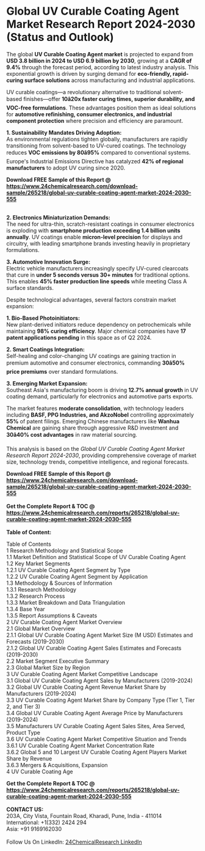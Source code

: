<h1>Global UV Curable Coating Agent Market Research Report 2024-2030 (Status and Outlook)</h1><p>The global <strong>UV Curable Coating Agent market</strong> is projected to expand from <strong>USD 3.8 billion in 2024 to USD 6.9 billion by 2030</strong>, growing at a <strong>CAGR of 9.4%</strong> through the forecast period, according to latest industry analysis. This exponential growth is driven by surging demand for <strong>eco-friendly, rapid-curing surface solutions</strong> across manufacturing and industrial applications.</p><p>UV curable coatings—a revolutionary alternative to traditional solvent-based finishes—offer <strong>10â20x faster curing times, superior durability, and VOC-free formulations</strong>. These advantages position them as ideal solutions for <strong>automotive refinishing, consumer electronics, and industrial component protection</strong> where precision and efficiency are paramount.</p><p><strong>1. Sustainability Mandates Driving Adoption:</strong><br>
As environmental regulations tighten globally, manufacturers are rapidly transitioning from solvent-based to UV-cured coatings. The technology reduces <strong>VOC emissions by 80â95%</strong> compared to conventional systems. Europe's Industrial Emissions Directive has catalyzed <strong>42% of regional manufacturers</strong> to adopt UV curing since 2020.</p><div><b>Download FREE Sample of this Report @ 
            <a href="https://www.24chemicalresearch.com/download-sample/265218/global-uv-curable-coating-agent-market-2024-2030-555">
            https://www.24chemicalresearch.com/download-sample/265218/global-uv-curable-coating-agent-market-2024-2030-555</a></b></div><br><p><strong>2. Electronics Miniaturization Demands:</strong><br>
The need for ultra-thin, scratch-resistant coatings in consumer electronics is exploding with <strong>smartphone production exceeding 1.4 billion units annually</strong>. UV coatings enable <strong>micron-level precision</strong> for displays and circuitry, with leading smartphone brands investing heavily in proprietary formulations.</p><p><strong>3. Automotive Innovation Surge:</strong><br>
Electric vehicle manufacturers increasingly specify UV-cured clearcoats that cure in <strong>under 5 seconds versus 30+ minutes</strong> for traditional options. This enables <strong>45% faster production line speeds</strong> while meeting Class A surface standards.</p><p>Despite technological advantages, several factors constrain market expansion:</p><p><strong>1. Bio-Based Photoinitiators:</strong><br>
New plant-derived initiators reduce dependency on petrochemicals while maintaining <strong>98% curing efficiency</strong>. Major chemical companies have <strong>17 patent applications pending</strong> in this space as of Q2 2024.</p><p><strong>2. Smart Coatings Integration:</strong><br>
Self-healing and color-changing UV coatings are gaining traction in premium automotive and consumer electronics, commanding <strong>30â50% price premiums</strong> over standard formulations.</p><p><strong>3. Emerging Market Expansion:</strong><br>
Southeast Asia's manufacturing boom is driving <strong>12.7% annual growth</strong> in UV coating demand, particularly for electronics and automotive parts exports.</p><p>The market features <strong>moderate consolidation</strong>, with technology leaders including <strong>BASF, PPG Industries, and AkzoNobel</strong> controlling approximately <strong>55%</strong> of patent filings. Emerging Chinese manufacturers like <strong>Wanhua Chemical</strong> are gaining share through aggressive R&amp;D investment and <strong>30â40% cost advantages</strong> in raw material sourcing.</p><p>This analysis is based on the <em>Global UV Curable Coating Agent Market Research Report 2024-2030</em>, providing comprehensive coverage of market size, technology trends, competitive intelligence, and regional forecasts.</p><div><b>Download FREE Sample of this Report @ 
            <a href="https://www.24chemicalresearch.com/download-sample/265218/global-uv-curable-coating-agent-market-2024-2030-555">
            https://www.24chemicalresearch.com/download-sample/265218/global-uv-curable-coating-agent-market-2024-2030-555</a></b></div><br><div><b>Get the Complete Report & TOC @ 
            <a href="https://www.24chemicalresearch.com/reports/265218/global-uv-curable-coating-agent-market-2024-2030-555">
            https://www.24chemicalresearch.com/reports/265218/global-uv-curable-coating-agent-market-2024-2030-555</a></b></div><br>
            <b>Table of Content:</b><p>Table of Contents<br />
1 Research Methodology and Statistical Scope<br />
1.1 Market Definition and Statistical Scope of UV Curable Coating Agent<br />
1.2 Key Market Segments<br />
1.2.1 UV Curable Coating Agent Segment by Type<br />
1.2.2 UV Curable Coating Agent Segment by Application<br />
1.3 Methodology & Sources of Information<br />
1.3.1 Research Methodology<br />
1.3.2 Research Process<br />
1.3.3 Market Breakdown and Data Triangulation<br />
1.3.4 Base Year<br />
1.3.5 Report Assumptions & Caveats<br />
2 UV Curable Coating Agent Market Overview<br />
2.1 Global Market Overview<br />
2.1.1 Global UV Curable Coating Agent Market Size (M USD) Estimates and Forecasts (2019-2030)<br />
2.1.2 Global UV Curable Coating Agent Sales Estimates and Forecasts (2019-2030)<br />
2.2 Market Segment Executive Summary<br />
2.3 Global Market Size by Region<br />
3 UV Curable Coating Agent Market Competitive Landscape<br />
3.1 Global UV Curable Coating Agent Sales by Manufacturers (2019-2024)<br />
3.2 Global UV Curable Coating Agent Revenue Market Share by Manufacturers (2019-2024)<br />
3.3 UV Curable Coating Agent Market Share by Company Type (Tier 1, Tier 2, and Tier 3)<br />
3.4 Global UV Curable Coating Agent Average Price by Manufacturers (2019-2024)<br />
3.5 Manufacturers UV Curable Coating Agent Sales Sites, Area Served, Product Type<br />
3.6 UV Curable Coating Agent Market Competitive Situation and Trends<br />
3.6.1 UV Curable Coating Agent Market Concentration Rate<br />
3.6.2 Global 5 and 10 Largest UV Curable Coating Agent Players Market Share by Revenue<br />
3.6.3 Mergers & Acquisitions, Expansion<br />
4 UV Curable Coating Age</p><div><b>Get the Complete Report & TOC @ 
            <a href="https://www.24chemicalresearch.com/reports/265218/global-uv-curable-coating-agent-market-2024-2030-555">
            https://www.24chemicalresearch.com/reports/265218/global-uv-curable-coating-agent-market-2024-2030-555</a></b></div><br><b>CONTACT US:</b><br>
            203A, City Vista, Fountain Road, Kharadi, Pune, India - 411014<br>
            International: +1(332) 2424 294<br>
            Asia: +91 9169162030 <br><br>
            Follow Us On LinkedIn: <a href="https://www.linkedin.com/company/24chemicalresearch/">24ChemicalResearch LinkedIn</a>